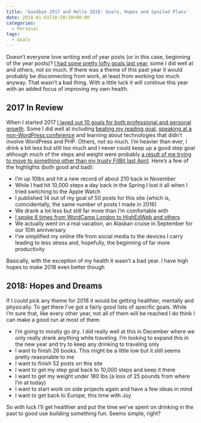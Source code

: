 ```yaml
---
title: 'Goodbye 2017 and Hello 2018: Goals, Hopes and Spoiled Plans'
date: 2018-01-01T18:58:58+00:00
categories:
  - Personal
tags:
  - Goals
---
```


Doesn’t everyone love writing end of year posts (or in this case, beginning of the year posts)? [I had some pretty lofty goals last year][1], some I did well at and others, not so much. If there was a theme of this past year it would probably be disconnecting from work, at least from working too much anyway. That wasn’t a bad thing. With a little luck it will continue this year with an added focus of improving my own health.

## 2017 In Review

When I started 2017 [I layed out 10 goals for both professional and personal growth][1]. Some I did well at including [beating my reading goal][2], [speaking at a non-WordPress conference][3] and learning about technologies that didn’t involve WordPress and PHP. Others, not so much. I’m heavier than ever, I drink a bit less but still too much and I never could keep up a good step goal although much of the steps and weight were probably [a result of me trying to move to something other than my trusty FitBit last April][4]. Here’s a few of the highlights (both good and bad):

* I’m up 10lbs and hit a new record of about 210 back in November
* While I had hit 10,000 steps a day back in the Spring I lost it all when I tried switching to the Apple Watch
* I published 14 out of my goal of 50 posts for this site (which is, coincidentally, the same number of posts I made in 2016)
* We drank a lot less but still far more than I’m comfortable with
* [I spoke 6 times from WordCamp London to HighEdWeb and others](/speaking/)
* We actually went on a real vacation, an Alaskan cruise in September for our 10th anniversary
* I’ve simplified my online life from social media to the devices I carry leading to less stress and, hopefully, the beginning of far more productivity

Basically, with the exception of my health it wasn’t a bad year. I have high hopes to make 2018 even better though

## 2018: Hopes and Dreams

If I could pick any theme for 2018 it would be getting healthier, mentally and physically. To get there I’ve got a fairly good lists of specific goals. While I’m sure that, like every other year, not all of them will be reached I do think I can make a good run at most of them:

* I’m going to mostly go dry. I did really well at this in December where we only really drank anything while traveling. I’m looking to expand this in the new year and try to keep any drinking to traveling only
* I want to finish 26 books. This might be a little low but it still seems pretty reasonable to me
* I want to finish 52 posts on this site
* I want to get my step goal back to 10,000 steps and keep it there
* I want to get my weight under 180 lbs (a loss of 25 pounds from where I’m at today)
* I want to start work on side projects again and have a few ideas in mind
* I want to get back to Europe, this time with Joy

So with luck I’ll get healthier and put the time we’ve spent on drinking in the past to good use building something fun. Seems simple, right?

 [1]: /2016/12/a-review-of-2016-with-a-preview-of-2017/
 [2]: https://www.goodreads.com/user_challenges/7437802
 [3]: https://2017.highedweb.org/highedweb-2017-schedule/
 [4]: /2017/12/making-fitbit-work-for-me-how-fitbit-really-has-made-me-more-fit/